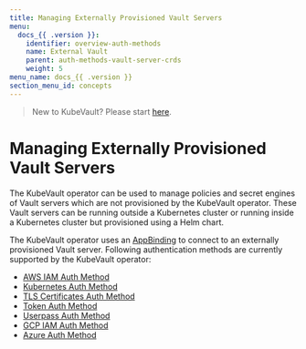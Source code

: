 ```yaml
---
title: Managing Externally Provisioned Vault Servers
menu:
  docs_{{ .version }}:
    identifier: overview-auth-methods
    name: External Vault
    parent: auth-methods-vault-server-crds
    weight: 5
menu_name: docs_{{ .version }}
section_menu_id: concepts
---
```


> New to KubeVault? Please start [here](/docs/concepts/README.md).

# Managing Externally Provisioned Vault Servers

The KubeVault operator can be used to manage policies and secret engines of Vault servers which are not provisioned by the KubeVault operator. These Vault servers can be running outside a Kubernetes cluster or running inside a Kubernetes cluster but provisioned using a Helm chart.

The KubeVault operator uses an [AppBinding](/docs/concepts/vault-server-crds/auth-methods/appbinding.md) to connect to an externally provisioned Vault server. Following authentication methods are currently supported by the KubeVault operator:

- [AWS IAM Auth Method](/docs/concepts/vault-server-crds/auth-methods/aws-iam.md)
- [Kubernetes Auth Method](/docs/concepts/vault-server-crds/auth-methods/kubernetes.md)
- [TLS Certificates Auth Method](/docs/concepts/vault-server-crds/auth-methods/tls.md)
- [Token Auth Method](/docs/concepts/vault-server-crds/auth-methods/token.md)
- [Userpass Auth Method](/docs/concepts/vault-server-crds/auth-methods/userpass.md)
- [GCP IAM Auth Method](/docs/concepts/vault-server-crds/auth-methods/gcp-iam.md)
- [Azure Auth Method](/docs/concepts/vault-server-crds/auth-methods/azure.md)
